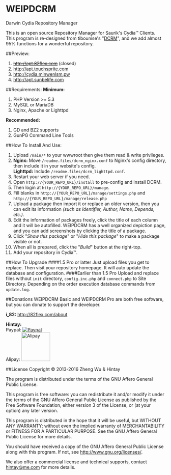 # WEIPDCRM #
Darwin Cydia Repository Manager

This is an open source Repository Manager for Saurik's Cydia™ Clients.  
This program is re-designed from tibounise's "[DCRM](https://github.com/husseinalmeer/hussein-almeer)", and we add almost 95% functions for a wonderful repository.

##Preview:
1.  ~~http://apt.82flex.com~~ (closed)
2.  http://apt.touchsprite.com
3.  http://cydia.minwenlsm.pw
4.  http://apt.sunbelife.com

##Requirements:
**Minimum:**

1. PHP Version >= 5.3
2. MySQL or MariaDB
3. Nginx, Apache or Lighttpd

**Recommended:**

1. GD and BZ2 supports
2. GunPG Command Line Tools

##How To Install And Use:
1.  Upload `/main/*` to your wwwroot then give them read & write privileges.
2.  **Nginx:** Move `/readme.files/dcrm_nginx.conf` to Nginx's config directory, then include it in your website's config.<br/>**Lighttpd:** Include `/readme.files/dcrm_lighttpd.conf`.
3.  Restart your web server if you need.
4.  Open `http://{YOUR_REPO_URL}/install` to pre-config and install DCRM.
5.  Then login at `http://{YOUR_REPO_URL}/manage`.
6.  Fill blanks in `http://{YOUR_REPO_URL}/manage/settings.php` and `http://{YOUR_REPO_URL}/manage/release.php`
7.  Upload a package then import it or replace an older version, then you can edit its information *(such as Identifier, Author, Name, Depends, etc.)*.
8.  Edit the information of packages freely, click the title of each column and it will be autofilled. WEIPDCRM has a well organized depiction page, and you can add screenshots by clicking the title of a package.
9.  Click "*Show this package*" or "*Hide this package*" to make a package visible or not.
10.  When all is prepared, click the "*Build*" button at the right-top.
11.  Add your repository in Cydia™.

##How To Upgrade
####1.5 Pro or latter
Just upload files you get to replace. Then visit your repository homepage. It will auto update the database and configuration.
####Earlier than 1.5 Pro
Upload and replace files without `init` directory, `config.inc.php` and `connect.php` to Site Directory.
Depending on the order execution database commands from `update.log`.

##Donations
WEIPDCRM Basic and WEIPDCRM Pro are both free software, but you can donate to support the developer.

**i_82:** http://82flex.com/about

**Hintay:**  
Paypal: [![Paypal](https://www.paypalobjects.com/en_US/i/btn/btn_donate_LG.gif)](https://www.paypal.com/cgi-bin/webscr?cmd=_donations&business=ljf120%40gmail%2ecom&item_name=Hintay&item_number=WEIPDCRM&no_note=0&currency_code=USD)  
Alipay: [<img width="90" alt="Alipay" src="https://i.alipayobjects.com/i/ecmng/png/201405/2hsDKdMEqL.png">](http://blog.kugeek.com/go/alipay.html)


##License
Copyright © 2013-2016 Zheng Wu & Hintay
    
The program is distributed under the terms of the GNU Affero General Public License.

This program is free software: you can redistribute it and/or modify it under the terms of the GNU Affero General Public License as published by the Free Software Foundation, either version 3 of the License, or (at your option) any later version.

This program is distributed in the hope that it will be useful, but WITHOUT ANY WARRANTY; without even the implied warranty of MERCHANTABILITY or FITNESS FOR A PARTICULAR PURPOSE. See the GNU Affero General Public License for more details.

You should have received a copy of the GNU Affero General Public License along with this program.  If not, see <http://www.gnu.org/licenses/>.

We also offer a commercial license and technical supports, contact hintay@me.com for more details.
